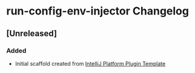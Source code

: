 <!-- Keep a Changelog guide -> https://keepachangelog.com -->

# run-config-env-injector Changelog

## [Unreleased]
### Added
- Initial scaffold created from [IntelliJ Platform Plugin Template](https://github.com/JetBrains/intellij-platform-plugin-template)
